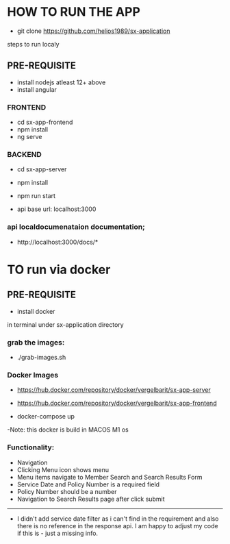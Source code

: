 # HOW TO RUN THE APP
- git clone https://github.com/helios1989/sx-application

steps to run localy
## PRE-REQUISITE
 - install nodejs atleast 12+ above
 - install angular

### FRONTEND
- cd sx-app-frontend
- npm install
- ng serve

### BACKEND
- cd sx-app-server
- npm install
- npm run start

- api base url: localhost:3000



### api localdocumenataion documentation;
- http://localhost:3000/docs/*

# TO run via docker
## PRE-REQUISITE
 - install docker

in terminal under sx-application directory
### grab the images:
- ./grab-images.sh

### Docker Images
- https://hub.docker.com/repository/docker/vergelbarit/sx-app-server
- https://hub.docker.com/repository/docker/vergelbarit/sx-app-frontend

- docker-compose up

-Note: this docker is build in MACOS M1 os


### Functionality:
 - Navigation
 - Clicking Menu icon shows menu
 - Menu items navigate to Member Search and Search Results
Form
 - Service Date and Policy Number is a required field
 - Policy Number should be a number
 - Navigation to Search Results page after click submit

---
 - I didn't add service date filter as i can't find in the requirement and also there is no reference in the response api. I am happy to adjust my code if this is    - just a missing info.
